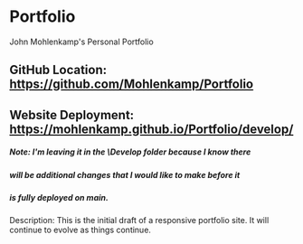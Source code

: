 # Portfolio
John Mohlenkamp's Personal Portfolio

## GitHub Location: https://github.com/Mohlenkamp/Portfolio

## Website Deployment: https://mohlenkamp.github.io/Portfolio/develop/

##### Note: I'm leaving it in the \Develop folder because I know there
##### will be additional changes that I would like to make before it 
##### is fully deployed on main.

Description: This is the initial draft of a responsive portfolio site. It will continue to evolve as things continue.

